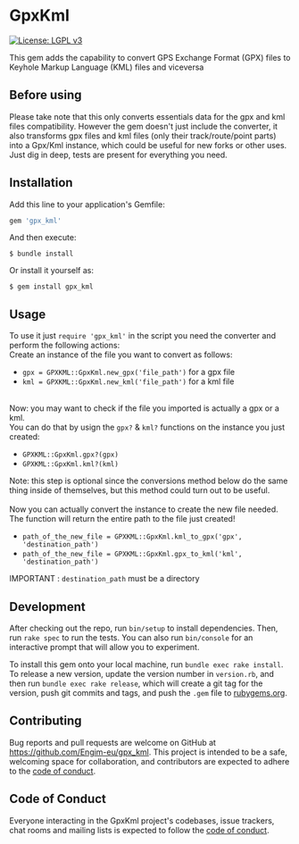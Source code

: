 # GpxKml

[![License: LGPL v3](https://img.shields.io/badge/License-LGPL%20v3-blue.svg)](http://www.gnu.org/licenses/lgpl-3.0)

This gem adds the capability to convert GPS Exchange Format (GPX) files to Keyhole Markup Language (KML) files and viceversa

## Before using

Please take note that this only converts essentials data for the gpx and kml files compatibility.
However the gem doesn't just include the converter, it also transforms gpx files and kml files (only their track/route/point parts) into a Gpx/Kml instance, which could be useful for new forks or other uses.
Just dig in deep, tests are present for everything you need.

## Installation

Add this line to your application's Gemfile:

```ruby
gem 'gpx_kml'
```

And then execute:

    $ bundle install

Or install it yourself as:

    $ gem install gpx_kml

## Usage

To use it just ```require 'gpx_kml'``` in the script you need the converter and perform the following actions:
<br>
Create an instance of the file you want to convert as follows:
- ```gpx = GPXKML::GpxKml.new_gpx('file_path')``` for a gpx file
- ```kml = GPXKML::GpxKml.new_kml('file_path')``` for a kml file
<br><br>

Now: you may want to check if the file you imported is actually a gpx or a kml.<br>
You can do that by usign the ```gpx?``` &  ```kml?``` functions on the instance you just created:
- ```GPXKML::GpxKml.gpx?(gpx)```
- ```GPXKML::GpxKml.kml?(kml)```

Note: this step is optional since the conversions method below do the same thing inside of themselves, but this method could turn out to be useful.
<br><br>
Now you can actually convert the instance to create the new file needed.<br>
The function will return the entire path to the file just created!
- ```path_of_the_new_file = GPXKML::GpxKml.kml_to_gpx('gpx', 'destination_path')```
- ```path_of_the_new_file = GPXKML::GpxKml.gpx_to_kml('kml', 'destination_path')```

IMPORTANT : ```destination_path``` must be a directory

## Development

After checking out the repo, run `bin/setup` to install dependencies. Then, run `rake spec` to run the tests. You can also run `bin/console` for an interactive prompt that will allow you to experiment.

To install this gem onto your local machine, run `bundle exec rake install`. To release a new version, update the version number in `version.rb`, and then run `bundle exec rake release`, which will create a git tag for the version, push git commits and tags, and push the `.gem` file to [rubygems.org](https://rubygems.org).

## Contributing

Bug reports and pull requests are welcome on GitHub at https://github.com/Engim-eu/gpx_kml. This project is intended to be a safe, welcoming space for collaboration, and contributors are expected to adhere to the [code of conduct](https://github.com/[USERNAME]/gpx_kml/blob/master/CODE_OF_CONDUCT.md).


## Code of Conduct

Everyone interacting in the GpxKml project's codebases, issue trackers, chat rooms and mailing lists is expected to follow the [code of conduct](https://github.com/[USERNAME]/gpx_kml/blob/master/CODE_OF_CONDUCT.md).
